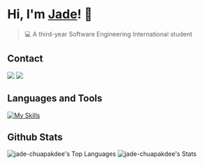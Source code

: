 # Hi, I'm [Jade](https://github.com/jade-chuapakdee)! 👋

>  💻 A third-year Software Engineering International student


## Contact
<div> 
  <a href = "mailto:brightacs74@gmail.com"><img src="https://img.shields.io/badge/-Gmail-%23333?style=for-the-badge&logo=gmail&logoColor=white" target="_blank"></a>
  <a href="https://www.linkedin.com/in/jade-chuapakdee/" target="_blank"><img src="https://img.shields.io/badge/-LinkedIn-%230077B5?style=for-the-badge&logo=linkedin&logoColor=white" target="_blank"></a> 
  
</div>

## Languages and Tools
  [![My Skills](https://skillicons.dev/icons?i=c,cpp,python,js,java,typescript,react,vue,next,docker,fastapi,tailwind)](https://skillicons.dev)


## Github Stats
![jade-chuapakdee's Top Languages](https://github-readme-stats.vercel.app/api/top-langs/?username=jade-chuapakdee&theme=highcontrast&show_icons=true&hide_border=true&layout=compact)
![jade-chuapakdee's Stats](https://github-readme-stats.vercel.app/api?username=jade-chuapakdee&theme=highcontrast&show_icons=true&hide_border=true&count_private=true)
